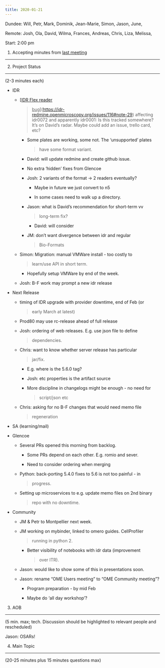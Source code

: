 ```yaml
---
title: 2020-01-21
---
```


Dundee: Will, Petr, Mark, Dominik, Jean-Marie, Simon, Jason, June,

Remote: Josh, Ola, David, Wilma, Frances, Andreas, Chris, Liza, Melissa,

Start: 2:00 pm

1. Accepting minutes from [<u>last meeting</u>](https://drive.google.com/open?id=1TndXeC3wQSZVEaB5ZGpEAaPRl1QAufSI)
-------------------------------------------------------------------------------------------------------------------

2. Project Status
-----------------

(2-3 minutes each)

-   IDR

    -   [<u>IDR Flex reader
        > bug</u>](https://idr-redmine.openmicroscopy.org/issues/116#note-29)
        > affecting idr0072 and apparently idr0001: Is this tracked
        > somewhere? It’s on David’s radar. Maybe could add an issue,
        > trello card, etc?

        -   Some plates are working, some not. The ‘unsupported’ plates
            > have some format variant.

        -   David: will update redmine and create github issue.

        -   No extra ‘hidden’ fixes from Glencoe

        -   Josh: 2 variants of the format -&gt; 2 readers eventually?

            -   Maybe in future we just convert to n5

            -   In some cases need to walk up a directory.

        -   Jason: what is David’s recommendation for short-term vv
            > long-term fix?

            -   David: will consider

        -   JM: don’t want divergence between idr and regular
            > Bio-Formats

    -   Simon: Migration: manual VMWare install - too costly to
        > learn/use API in short term.

        -   Hopefully setup VMWare by end of the week.

    -   Josh: B-F work may prompt a new idr release

-   Next Release

    -   timing of IDR upgrade with provider downtime, end of Feb (or
        > early March at latest)

    -   Prod80 may use rc-release ahead of full release

    -   Josh: ordering of web releases. E.g. use json file to define
        > dependencies.

    -   Chris: want to know whether server release has particular
        > jar/fix.

        -   E.g. where is the 5.6.0 tag?

        -   Josh: etc properties is the artifact source

        -   More discipline in changelogs might be enough - no need for
            > script/json etc

    -   Chris: asking for no B-F changes that would need memo file
        > regeneration

-   SA (learning/mail)

-   Glencoe

    -   Several PRs opened this morning from backlog.

        -   Some PRs depend on each other. E.g. romio and sever.

        -   Need to consider ordering when merging

    -   Python: back-porting 5.4.0 fixes to 5.6 is not too painful - in
        > progress.

    -   Setting up microservices to e.g. update memo files on 2nd binary
        > repo with no downtime.

-   Community

    -   JM & Petr to Montpellier next week.

    -   JM working on mybinder, linked to omero guides. CellProfiler
        > running in python 2.

        -   Better visibility of notebooks with idr data (improvement
            > over ITR).

    -   Jason: would like to show some of this in presentations soon.

    -   Jason: rename “OME Users meeting” to “OME Community meeting”?

        -   Program preparation - by mid Feb

        -   Maybe do ‘all day workshop’?

3. AOB
------

(5 min. max; tech. Discussion should be highlighted to relevant people
and rescheduled)

Jason: OSARs!

4. Main Topic
-------------

(20-25 minutes plus 15 minutes questions max)
